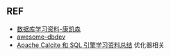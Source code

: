 ## REF

- [数据库学习资料-康凯森](https://blog.bcmeng.com/post/database-learning.html)
- [awesome-dbdev](https://github.com/huachaohuang/awesome-dbdev)
- [ Apache Calcite 和 SQL 引擎学习资料总结](https://zhuanlan.zhihu.com/p/602840722) 优化器相关